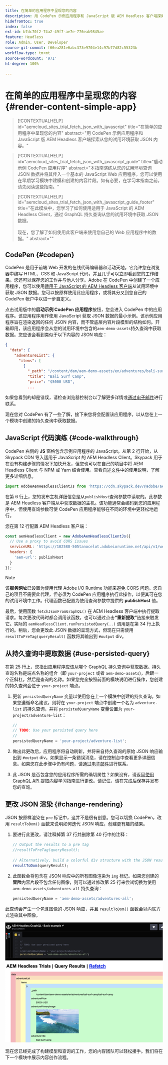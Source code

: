 ```yaml
---
title: 在简单的应用程序中呈现您的内容
description: 用 CodePen 示例应用程序和 JavaScript 版 AEM Headless 客户端探索从您的试用环境获取 JSON 内容。
hidefromtoc: true
index: false
exl-id: b7dc70f2-74a2-49f7-ae7e-776eab9845ae
feature: Headless
role: Admin, User, Developer
source-git-commit: f66ea281e6abc373e9704e14c97b77d82c55323b
workflow-type: tm+mt
source-wordcount: '971'
ht-degree: 100%

---
```



# 在简单的应用程序中呈现您的内容 {#render-content-simple-app}

>[!CONTEXTUALHELP]
>id="aemcloud_sites_trial_fetch_json_with_javascript"
>title="在简单的应用程序中呈现您的内容"
>abstract="用 CodePen 示例应用程序和 JavaScript 版 AEM Headless 客户端探索从您的试用环境获取 JSON 内容。"

>[!CONTEXTUALHELP]
>id="aemcloud_sites_trial_fetch_json_with_javascript_guide"
>title="启动示例 CodePen 应用程序"
>abstract="本指南演练从您的试用环境查询 JSON 数据并将其传入一个基本的 JavaScript Web 应用程序。您可以使用在早期学习模块中建模和创建的内容片段。如有必要，在学习本指南之前，请先阅读这些指南。"

>[!CONTEXTUALHELP]
>id="aemcloud_sites_trial_fetch_json_with_javascript_guide_footer"
>title="在此模块中，您学习了如何使用适用于 JavaScript 的 AEM Headless Client，通过 GraphQL 持久查询从您的试用环境中获取 JSON 数据。<br><br>现在，您了解了如何使用此客户端来使用您自己的 Web 应用程序中的数据。"
>abstract=""

## CodePen {#codepen}

CodePen 是用于前端 Web 开发的在线代码编辑器和活动天地。它允许您在浏览器中编写 HTML、CSS 和 JavaScript 代码，并且几乎可以立即看到您的工作结果。您还可以保存您的工作并与他人分享。Adobe 在 CodePen 中创建了一个应用程序，您可以使用[适用于 JavaScript 的 AEM Headless 客户端](https://github.com/adobe/aem-headless-client-js)从试用环境中获取 JSON 数据。您可以按原样使用此应用程序，或将其分叉到您自己的 CodePen 帐户中以进一步自定义。

点击试用版中的&#x200B;**启动示例 CodePen 应用程序**&#x200B;按钮，您会进入 CodePen 中的应用程序。该应用程序用作使用 JavaScript 获取 JSON 数据的最小示例。该示例应用程序旨在渲染返回的任何 JSON 内容，而不管底层内容片段模型的结构如何。开箱即用，该应用程序会从您的试用环境中包含的`aem-demo-assets`持久查询中获取数据。您应该会看到类似于以下内容的 JSON 响应：

```json
{
  "data": {
    "adventureList": {
      "items": [
        {
          "_path": "/content/dam/aem-demo-assets/en/adventures/bali-surf-camp/bali-surf-camp",
          "title": "Bali Surf Camp",
          "price": "$5000 USD",
          ...
```

如果您看到的却是错误，请检查浏览器控制台以了解更多详情或[通过电子邮件](mailto:aem-headless-trials-support@adobe.com?subject=AEM%20Trials%20support%20request)进行联系。

现在您对 CodePen 有了一些了解，接下来您将会配置该应用程序，以从您在上一个模块中创建的持久查询中获取数据。

## JavaScript 代码演练 {#code-walkthrough}

CodePen 右侧的 **JS** 窗格包含示例应用程序的 JavaScript。从第 2 行开始，从 Skypack CDN 导入适用于 JavaScript 的 AEM Headless Client。Skypack 用于在没有构建步骤的情况下加快开发，但您也可以在自己的项目中将 AEM Headless Client 与 NPM 或 Yarn 结合使用。查看[自述文件](https://github.com/adobe/aem-headless-client-js#aem-headless-client-for-javascript)中的使用说明，了解更多详细信息。

```javascript
import AdobeAemHeadlessClientJs from 'https://cdn.skypack.dev/@adobe/aem-headless-client-js@v3.2.0';
```

在第 6 行上，您的发布主机详细信息是从`publishHost`查询参数中读取的。此参数是 AEM Headless 客户端从中获取数据的主机。该功能通常会编码到您的应用程序中，但使用查询参数可使 CodePen 应用程序能够在不同的环境中更轻松地运行。

您在第 12 行配置 AEM Headless 客户端：

```javascript
const aemHeadlessClient = new AdobeAemHeadlessClientJs({
  // Use a proxy to avoid CORS issues
  serviceURL: 'https://102588-505tanocelot.adobeioruntime.net/api/v1/web/aem/proxy',
  headers: {
    'aem-url': publishHost
  }
});
```

>[!NOTE]
>
>该&#x200B;**服务网址**&#x200B;已设置为使用代理 Adobe I/O Runtime 功能来避免 CORS 问题。您自己的项目不需要此代理，但必须为 CodePen 应用程序执行此操作，以便其可在您的试用环境中工作。代理函数已配置为使用查询参数中提供的 **publishHost** 值。

最后，使用函数 `fetchJsonFromGraphQL()` 在 AEM Headless 客户端中执行提取请求。每次更改代码时都会调用该函数，也可以通过点击&#x200B;**“重新提取”**&#x200B;链接来触发它。实际的 `aemHeadlessClient.runPersistedQuery(..)` 调用是在第 34 行上执行的。稍后，您会更改此 JSON 数据的呈现方式，但现在只需使用 `resultToPreTag(queryResult)` 函数将其输出到 `#output` div。

## 从持久查询中提取数据 {#use-persisted-query}

在第 25 行上，您指出应用程序应该从哪个 GraphQL 持久查询中获取数据。持久查询名称是端点名称的组合（即 `your-project` 或者 `aem-demo-assets`)，后跟一个正斜杠，然后是查询的名称。如果您完全按照前面的模块说明进行操作，您创建的持久查询会位于 `your-project` 端点。

1. 更新 `persistedQueryName` 变量以使用您在上一个模块中创建的持久查询。如果您遵循命名建议，则将在 `your-project` 端点中创建一个名为 `adventure-list` 的持久查询，并将 `persistedQueryName` 变量设置为 `your-project/adventure-list`：

   ```javascript
   //
   // TODO: Use your persisted query here
   //
   persistedQueryName = 'your-project/adventure-list';
   ```

1. 做出此更改后，应用程序将自动刷新，并将来自持久查询的原始 JSON 响应输出到 `#output` div。如果显示一条错误消息，请在控制台中查看更多详细信息。如果您在此步骤中仍有问题，请[通过电子邮件](mailto:aem-headless-trials-support@adobe.com?subject=AEM%20Trials%20support%20request)进行联系。

1. 此 JSON 是否包含您的应用程序所需的确切属性？如果没有，请返回[使用 GraphQL API 提取内容](https://experience.adobe.com/experiencemanager/learn/extract_content_using_graphql)学习指南进行更改。请记住，请在完成后保存并发布您的查询。

## 更改 JSON 渲染 {#change-rendering}

JSON 按原样渲染在 `pre` 标记中，这并不是很有创意。您可以切换 CodePen，改用 `resultToDom()` 函数来说明如何迭代 JSON 响应，创建更有趣的结果。

1. 要进行此更改，请注释掉第 37 行并删除第 40 行中的注释：

   ```javascript
   // Output the results to a pre tag
   //resultToPreTag(queryResult);
   
   // Alternatively, build a colorful div structure with the JSON results and render images inline
   resultToDom(queryResult);
   ```

1. 此函数会将包含在 JSON 响应中的所有图像渲染为 `img` 标记。如果您创建的&#x200B;**冒险**&#x200B;内容片段不包含任何图像，则可以通过修改第 25 行来尝试切换为使用 `aem-demo-assets/adventures-all` 持久查询：

   ```javascript
   persistedQueryName = 'aem-demo-assets/adventures-all';
   ```

此查询会产生一个包含图像的 JSON 响应，并且 `resultToDom()` 函数会以内联方式渲染其中图像。

![adventures-all 查询和 resultToDom 渲染函数的结果](assets/do-not-localize/adventures-all-query-result.png)

现在您已经完成了构建模型和查询的工作，您的内容团队可以轻松接手。我们将在下一个模块中展示内容创作流程。
